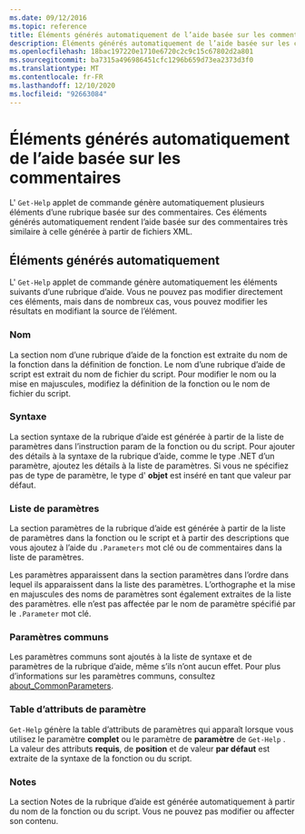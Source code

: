 ```yaml
---
ms.date: 09/12/2016
ms.topic: reference
title: Éléments générés automatiquement de l’aide basée sur les commentaires
description: Éléments générés automatiquement de l’aide basée sur les commentaires
ms.openlocfilehash: 18bac197220e1710e6720c2c9c15c67802d2a801
ms.sourcegitcommit: ba7315a496986451cfc1296b659d73ea2373d3f0
ms.translationtype: MT
ms.contentlocale: fr-FR
ms.lasthandoff: 12/10/2020
ms.locfileid: "92663084"
---
```

# <a name="autogenerated-elements-of-comment-based-help"></a>Éléments générés automatiquement de l’aide basée sur les commentaires

L' `Get-Help` applet de commande génère automatiquement plusieurs éléments d’une rubrique basée sur des commentaires. Ces éléments générés automatiquement rendent l’aide basée sur des commentaires très similaire à celle générée à partir de fichiers XML.

## <a name="autogenerated-elements"></a>Éléments générés automatiquement

L' `Get-Help` applet de commande génère automatiquement les éléments suivants d’une rubrique d’aide. Vous ne pouvez pas modifier directement ces éléments, mais dans de nombreux cas, vous pouvez modifier les résultats en modifiant la source de l’élément.

### <a name="name"></a>Nom

La section nom d’une rubrique d’aide de la fonction est extraite du nom de la fonction dans la définition de fonction. Le nom d’une rubrique d’aide de script est extrait du nom de fichier du script. Pour modifier le nom ou la mise en majuscules, modifiez la définition de la fonction ou le nom de fichier du script.

### <a name="syntax"></a>Syntaxe

La section syntaxe de la rubrique d’aide est générée à partir de la liste de paramètres dans l’instruction param de la fonction ou du script. Pour ajouter des détails à la syntaxe de la rubrique d’aide, comme le type .NET d’un paramètre, ajoutez les détails à la liste de paramètres. Si vous ne spécifiez pas de type de paramètre, le type d' **objet** est inséré en tant que valeur par défaut.

### <a name="parameter-list"></a>Liste de paramètres

La section paramètres de la rubrique d’aide est générée à partir de la liste de paramètres dans la fonction ou le script et à partir des descriptions que vous ajoutez à l’aide du `.Parameters` mot clé ou de commentaires dans la liste de paramètres.

Les paramètres apparaissent dans la section paramètres dans l’ordre dans lequel ils apparaissent dans la liste des paramètres. L’orthographe et la mise en majuscules des noms de paramètres sont également extraites de la liste des paramètres. elle n’est pas affectée par le nom de paramètre spécifié par le `.Parameter` mot clé.

### <a name="common-parameters"></a>Paramètres communs

Les paramètres communs sont ajoutés à la liste de syntaxe et de paramètres de la rubrique d’aide, même s’ils n’ont aucun effet. Pour plus d’informations sur les paramètres communs, consultez [about_CommonParameters](/powershell/module/microsoft.powershell.core/about/about_commonparameters).

### <a name="parameter-attribute-table"></a>Table d’attributs de paramètre

`Get-Help` génère la table d’attributs de paramètres qui apparaît lorsque vous utilisez le paramètre **complet** ou le paramètre de **paramètre** de `Get-Help` . La valeur des attributs **requis**, de **position** et de valeur **par défaut** est extraite de la syntaxe de la fonction ou du script.

### <a name="remarks"></a>Notes

La section Notes de la rubrique d’aide est générée automatiquement à partir du nom de la fonction ou du script.
Vous ne pouvez pas modifier ou affecter son contenu.
